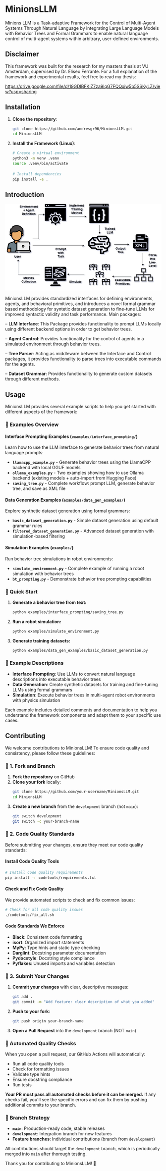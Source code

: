 # MinionsLLM
Minions LLM is a Task-adaptive Framework for the Control of Multi-Agent Systems Through Natural Language by integrating Large Language Models with Behavior Trees and
Formal Grammars to enable natural language control of multi-agent systems within arbitrary, user-defined environments. 

## Disclaimer
This framework was built for the research for my masters thesis at VU Amsterdam, supervised by Dr. Eliseo Ferrante.
For a full explanation of the framework and experimental results, feel free to read my thesis: 

https://drive.google.com/file/d/19GDlBFKiZ7za9IqG7FQQxjw5b5SSKyLZ/view?usp=sharing

## Installation

1. **Clone the repository**:
    ```sh
    git clone https://github.com/andresgr96/MinionsLLM.git
    cd MinionsLLM
    ```

2. **Install the Framework (Linux)**:
    ```sh
    # Create a virtual environment
    python3 -m venv .venv
    source .venv/bin/activate

    # Install dependencies
    pip install -e .
    ```

## Introduction

![MinionsLLM Framework Flow](examples/framework_flow.png)

MinionsLLM provides standardized interfaces for defining environments, agents, and behavioral primitives, and introduces a novel formal grammar based methodology for syntetic dataset generation to fine-tune LLMs for improved syntactic validity and task performance. Main packages:

– **LLM Interface**: This Package provides functionality to prompt LLMs locally using different backend options in order to get behavior trees.

– **Agent Control**: Provides functionality for the control of agents in a simulated environment through behavior trees.

– **Tree Parser**: Acting as middleware between the Interface and Control packages, it provides functionality to parse trees into executable commands for the agents.

– **Dataset Grammar**: Provides functionality to generate custom datasets through different methods.

## Usage

MinionsLLM provides several example scripts to help you get started with different aspects of the framework:

### 📁 Examples Overview

#### **Interface Prompting Examples** (`examples/interface_prompting/`)
Learn how to use the LLM interface to generate behavior trees from natural language prompts:

- **`llamacpp_example.py`** - Generate behavior trees using the LlamaCPP backend with local GGUF models
- **`ollama_examples.py`** - Two examples showing how to use Ollama backend (existing models + auto-import from Hugging Face)
- **`saving_tree.py`** - Complete workflow: prompt LLM, generate behavior tree, and save as XML file

#### **Data Generation Examples** (`examples/data_gen_examples/`)
Explore synthetic dataset generation using formal grammars:

- **`basic_dataset_generation.py`** - Simple dataset generation using default grammar rules
- **`filtered_dataset_generation.py`** - Advanced dataset generation with simulation-based filtering

#### **Simulation Examples** (`examples/`)
Run behavior tree simulations in robot environments:

- **`simulate_environment.py`** - Complete example of running a robot simulation with behavior trees
- **`bt_prompting.py`** - Demonstrate behavior tree prompting capabilities

### 🚀 Quick Start

1. **Generate a behavior tree from text:**
   ```bash
   python examples/interface_prompting/saving_tree.py
   ```

2. **Run a robot simulation:**
   ```bash
   python examples/simulate_environment.py
   ```

3. **Generate training datasets:**
   ```bash
   python examples/data_gen_examples/basic_dataset_generation.py
   ```

### 📖 Example Descriptions

- **Interface Prompting**: Use LLMs to convert natural language descriptions into executable behavior trees
- **Data Generation**: Create synthetic datasets for training and fine-tuning LLMs using formal grammars
- **Simulation**: Execute behavior trees in multi-agent robot environments with physics simulation

Each example includes detailed comments and documentation to help you understand the framework components and adapt them to your specific use cases.

## Contributing

We welcome contributions to MinionsLLM! To ensure code quality and consistency, please follow these guidelines:

### 🍴 1. Fork and Branch

1. **Fork the repository** on GitHub
2. **Clone your fork** locally:
   ```bash
   git clone https://github.com/your-username/MinionsLLM.git
   cd MinionsLLM
   ```
3. **Create a new branch** from the `development` branch (not `main`):
   ```bash
   git switch development
   git switch -c your-branch-name
   ```

### 🔧 2. Code Quality Standards

Before submitting your changes, ensure they meet our code quality standards:

#### Install Code Quality Tools
```bash
# Install code quality requirements
pip install -r codetools/requirements.txt
```

#### Check and Fix Code Quality
We provide automated scripts to check and fix common issues:

```bash
# Check for all code quality issues
./codetools/fix_all.sh
```

#### Code Standards We Enforce
- **Black**: Consistent code formatting
- **isort**: Organized import statements
- **MyPy**: Type hints and static type checking
- **Darglint**: Docstring parameter documentation
- **Pydocstyle**: Docstring style compliance
- **Pyflakes**: Unused imports and variables detection

### 📝 3. Submit Your Changes

1. **Commit your changes** with clear, descriptive messages:
   ```bash
   git add .
   git commit -m "Add feature: clear description of what you added"
   ```

2. **Push to your fork**:
   ```bash
   git push origin your-branch-name
   ```

3. **Open a Pull Request** into the `development` branch (NOT `main`)

### 🤖 Automated Quality Checks

When you open a pull request, our GitHub Actions will automatically:
- Run all code quality tools
- Check for formatting issues
- Validate type hints
- Ensure docstring compliance
- Run tests

**Your PR must pass all automated checks before it can be merged.** If any checks fail, you'll see the specific errors and can fix them by pushing additional commits to your branch.

### 🌟 Branch Strategy

- **`main`**: Production-ready code, stable releases
- **`development`**: Integration branch for new features
- **Feature branches**: Individual contributions (branch from `development`)

All contributions should target the `development` branch, which is periodically merged into `main` after thorough testing.

Thank you for contributing to MinionsLLM! 🚀
